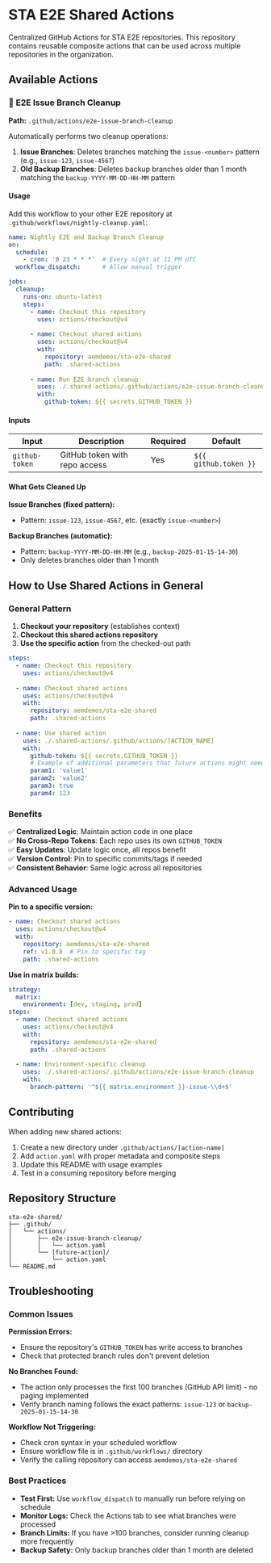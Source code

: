 # STA E2E Shared Actions

Centralized GitHub Actions for STA E2E repositories. This repository contains reusable composite actions that can be used across multiple repositories in the organization.

## Available Actions

### 🧹 E2E Issue Branch Cleanup

**Path:** `.github/actions/e2e-issue-branch-cleanup`

Automatically performs two cleanup operations:
1. **Issue Branches**: Deletes branches matching the `issue-<number>` pattern (e.g., `issue-123`, `issue-4567`) 
2. **Old Backup Branches**: Deletes backup branches older than 1 month matching the `backup-YYYY-MM-DD-HH-MM` pattern

#### Usage

Add this workflow to your other E2E repository at `.github/workflows/nightly-cleanup.yaml`:

```yaml
name: Nightly E2E and Backup Branch Cleanup
on:
  schedule:
    - cron: '0 23 * * *'  # Every night at 11 PM UTC
  workflow_dispatch:      # Allow manual trigger

jobs:
  cleanup:
    runs-on: ubuntu-latest
    steps:
      - name: Checkout this repository
        uses: actions/checkout@v4
      
      - name: Checkout shared actions
        uses: actions/checkout@v4
        with:
          repository: aemdemos/sta-e2e-shared
          path: .shared-actions
          
      - name: Run E2E branch cleanup
        uses: ./.shared-actions/.github/actions/e2e-issue-branch-cleanup
        with:
          github-token: ${{ secrets.GITHUB_TOKEN }}
```

#### Inputs

| Input | Description | Required | Default |
|-------|-------------|----------|---------|
| `github-token` | GitHub token with repo access | Yes | `${{ github.token }}` |

#### What Gets Cleaned Up

**Issue Branches (fixed pattern):**
- Pattern: `issue-123`, `issue-4567`, etc. (exactly `issue-<number>`)

**Backup Branches (automatic):**
- Pattern: `backup-YYYY-MM-DD-HH-MM` (e.g., `backup-2025-01-15-14-30`)
- Only deletes branches older than 1 month

## How to Use Shared Actions in General

### General Pattern

1. **Checkout your repository** (establishes context)
2. **Checkout this shared actions repository** 
3. **Use the specific action** from the checked-out path

```yaml
steps:
  - name: Checkout this repository
    uses: actions/checkout@v4
  
  - name: Checkout shared actions
    uses: actions/checkout@v4
    with:
      repository: aemdemos/sta-e2e-shared
      path: .shared-actions
      
  - name: Use shared action
    uses: ./.shared-actions/.github/actions/[ACTION_NAME]
    with:
      github-token: ${{ secrets.GITHUB_TOKEN }}
      # Example of additional parameters that future actions might need:
      param1: 'value1'
      param2: 'value2'
      param3: true
      param4: 123
```

### Benefits

✅ **Centralized Logic**: Maintain action code in one place  
✅ **No Cross-Repo Tokens**: Each repo uses its own `GITHUB_TOKEN`  
✅ **Easy Updates**: Update logic once, all repos benefit  
✅ **Version Control**: Pin to specific commits/tags if needed  
✅ **Consistent Behavior**: Same logic across all repositories  

### Advanced Usage

**Pin to a specific version:**

```yaml
- name: Checkout shared actions
  uses: actions/checkout@v4
  with:
    repository: aemdemos/sta-e2e-shared
    ref: v1.0.0  # Pin to specific tag
    path: .shared-actions
```

**Use in matrix builds:**

```yaml
strategy:
  matrix:
    environment: [dev, staging, prod]
steps:
  - name: Checkout shared actions
    uses: actions/checkout@v4
    with:
      repository: aemdemos/sta-e2e-shared
      path: .shared-actions
      
  - name: Environment-specific cleanup
    uses: ./.shared-actions/.github/actions/e2e-issue-branch-cleanup
    with:
      branch-pattern: '^${{ matrix.environment }}-issue-\\d+$'
```

## Contributing

When adding new shared actions:

1. Create a new directory under `.github/actions/[action-name]`
2. Add `action.yaml` with proper metadata and composite steps
3. Update this README with usage examples
4. Test in a consuming repository before merging

## Repository Structure

```
sta-e2e-shared/
├── .github/
│   └── actions/
│       ├── e2e-issue-branch-cleanup/
│       │   └── action.yaml
│       └── [future-action]/
│           └── action.yaml
└── README.md
```

## Troubleshooting

### Common Issues

**Permission Errors:**
- Ensure the repository's `GITHUB_TOKEN` has write access to branches
- Check that protected branch rules don't prevent deletion

**No Branches Found:**
- The action only processes the first 100 branches (GitHub API limit) - no paging implemented
- Verify branch naming follows the exact patterns: `issue-123` or `backup-2025-01-15-14-30`

**Workflow Not Triggering:**
- Check cron syntax in your scheduled workflow
- Ensure workflow file is in `.github/workflows/` directory
- Verify the calling repository can access `aemdemos/sta-e2e-shared`

### Best Practices

- **Test First:** Use `workflow_dispatch` to manually run before relying on schedule
- **Monitor Logs:** Check the Actions tab to see what branches were processed
- **Branch Limits:** If you have >100 branches, consider running cleanup more frequently
- **Backup Safety:** Only backup branches older than 1 month are deleted